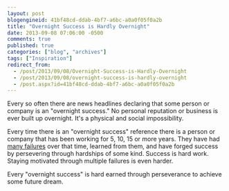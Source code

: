 ```yaml
---
layout: post
blogengineid: 41bf48cd-ddab-4bf7-a6bc-a0a0f05f0a2b
title: "Overnight Success is Hardly Overnight"
date: 2013-09-08 07:06:00 -0500
comments: true
published: true
categories: ["blog", "archives"]
tags: ["Inspiration"]
redirect_from: 
  - /post/2013/09/08/Overnight-Success-is-Hardly-Overnight
  - /post/2013/09/08/overnight-success-is-hardly-overnight
  - /post.aspx?id=41bf48cd-ddab-4bf7-a6bc-a0a0f05f0a2b
---
```

<!-- more -->
<p>Every so often there are news headlines declaring that some person or company is an "overnight success." No personal reputation or business is ever built up overnight. It's a physical and social impossibility.</p>
<p>Every time there is an "overnight success" reference there is a person or company that has been working for 5, 10, 15 or more years. They have had <a href="/post/2013/09/08/Failure-Is-Greater-Success-Than-Success">many failures</a> over that time, learned from them, and have forged success by persevering through hardships of some kind. Success is hard work. Staying motivated through multiple failures is even harder.</p>
<p>Every "overnight success" is hard earned through perseverance to achieve some future dream.</p>
